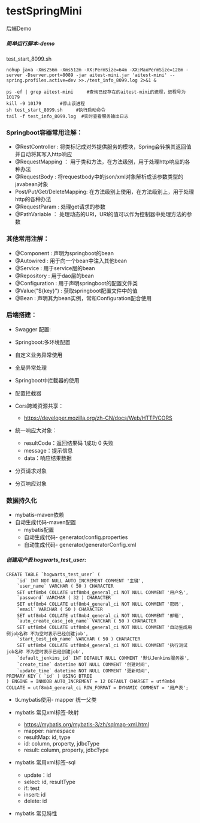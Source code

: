 # testSpringMini
后端Demo

##### 简单运行脚本-demo
test_start_8099.sh

```
nohup java -Xms256m -Xms512m -XX:PermSize=64m -XX:MaxPermSize=128m -server -Dserver.port=8089 -jar aitest-mini.jar 'aitest-mini' --spring.profiles.active=dev >>./test_info_8099.log 2>&1 &
```

```
ps -ef | grep aitest-mini     #查询已经存在的aitest-mini的进程，进程号为10179
kill -9 10179       #停止该进程
sh test_start_8099.sh     #执行启动命令
tail -f test_info_8099.log  #实时查看服务输出日志
```
### Springboot容器常用注解：
 * @RestController : 将类标记成对外提供服务的模块，Spring会转换其返回值并自动将其写入http响应
 * @RequestMapping ： 用于类和方法，在方法级别，用于处理http响应的各种办法
 * @RequestBody : 将requestbody中的json/xml对象解析成该参数类型的javabean对象
 * Post/Put/Get/DeleteMapping: 在方法级别上使用，在方法级别上，用于处理http的各种办法
 * @RequestParam :  处理get请求的参数
 * @PathVariable ： 处理动态的URI，URI的值可以作为控制器中处理方法的参数
### 其他常用注解：
 * @Component : 声明为springboot的bean
 * @Autowired : 用于向一个bean中注入其他bean
 * @Service : 用于service层的bean
 * @Repository : 用于dao层的bean
 * @Configuration : 用于声明springboot的配置文件类
 * @Value("${key}") : 获取springboot配置文件中的值
 * @Bean : 声明其为bean实例，常和Configuration配合使用



### 后端搭建：
- Swagger 配置:
- Springboot:多环境配置
- 自定义业务异常使用
- 全局异常处理
- Springboot中拦截器的使用
- 配置拦截器
- Cors跨域资源共享：
   - https://developer.mozilla.org/zh-CN/docs/Web/HTTP/CORS
- 统一响应大对象：
    - resultCode：返回结果码 1成功 0 失败
    - message：提示信息
    - data：响应结果数据

- 分页请求对象
- 分页响应对象


### 数据持久化
- mybatis-maven依赖
- 自动生成代码-maven配置
   - mybatis配置
   - 自动生成代码- generator/config.properties
   - 自动生成代码- generator/generatorConfig.xml
##### 创建用户表 hogwarts_test_user:
```
CREATE TABLE `hogwarts_test_user` (
	`id` INT NOT NULL AUTO_INCREMENT COMMENT '主键',
	`user_name` VARCHAR ( 50 ) CHARACTER 
	SET utf8mb4 COLLATE utf8mb4_general_ci NOT NULL COMMENT '用户名',
	`password` VARCHAR ( 32 ) CHARACTER 
	SET utf8mb4 COLLATE utf8mb4_general_ci NOT NULL COMMENT '密码',
	`email` VARCHAR ( 50 ) CHARACTER 
	SET utf8mb4 COLLATE utf8mb4_general_ci NOT NULL COMMENT '邮箱',
	`auto_create_case_job_name` VARCHAR ( 50 ) CHARACTER 
	SET utf8mb4 COLLATE utf8mb4_general_ci NOT NULL COMMENT '自动生成用例job名称 不为空时表示已经创建job',
	`start_test_job_name` VARCHAR ( 50 ) CHARACTER 
	SET utf8mb4 COLLATE utf8mb4_general_ci NOT NULL COMMENT '执行测试job名称 不为空时表示已经创建job',
	`default_jenkins_id` INT DEFAULT NULL COMMENT '默认Jenkins服务器',
	`create_time` datetime NOT NULL COMMENT '创建时间',
	`update_time` datetime NOT NULL COMMENT '更新时间',
PRIMARY KEY ( `id` ) USING BTREE 
) ENGINE = INNODB AUTO_INCREMENT = 12 DEFAULT CHARSET = utf8mb4 COLLATE = utf8mb4_general_ci ROW_FORMAT = DYNAMIC COMMENT = '用户表';
```
- tk.mybatis使用- mapper 统一父类
- mybatis 常见xml标签-映射
   - https://mybatis.org/mybatis-3/zh/sqlmap-xml.html
   - mapper: namespace
   - resultMap: id, type
   - id: column, property, jdbcType
   - result: column, property, jdbcType
   
- mybatis 常用xml标签-sql
   - update：id
   - select: id, resultType
   - if: test
   - insert: id
   - delete: id
- mybatis 常见特性


